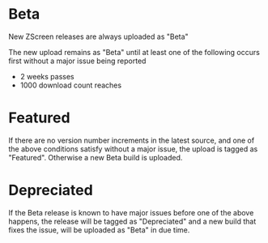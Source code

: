 # Beta #
New ZScreen releases are always uploaded as "Beta"

The new upload remains as "Beta" until at least one of the following occurs first without a major issue being reported

  * 2 weeks passes
  * 1000 download count reaches

# Featured #
If there are no version number increments in the latest source, and one of the above conditions satisfy without a major issue, the upload is tagged as "Featured". Otherwise a new Beta build is uploaded.

# Depreciated #
If the Beta release is known to have major issues before one of the above happens, the release will be tagged as "Depreciated" and a new build that fixes the issue, will be uploaded as "Beta" in due time.